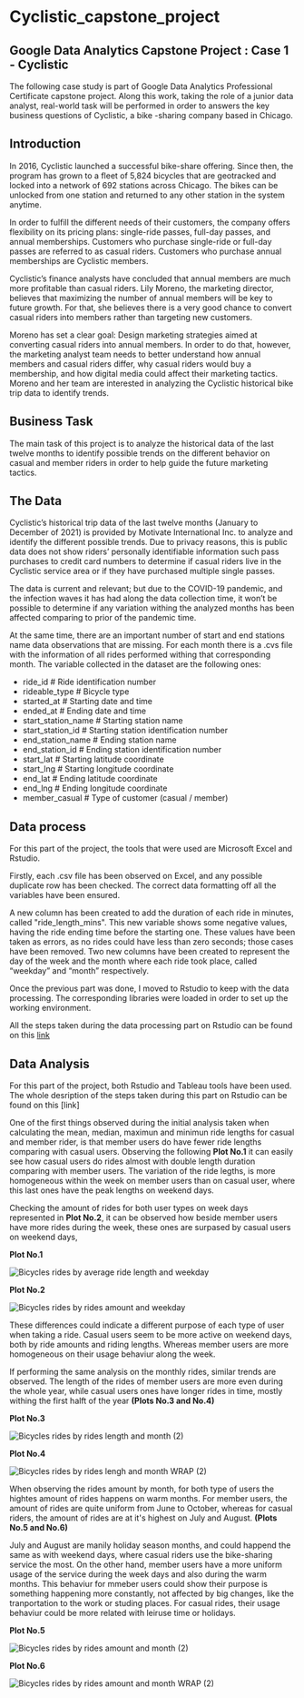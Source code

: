 # Cyclistic_capstone_project
## Google Data Analytics Capstone Project : Case 1 - Cyclistic

The following case study is part of Google Data Analytics Professional Certificate capstone project. Along this work, taking the role of a junior data analyst, real-world task will be performed in order to answers the key business questions of Cyclistic, a bike -sharing company based in Chicago.

## Introduction
In 2016, Cyclistic launched a successful bike-share offering. Since then, the program has grown to a fleet of 5,824 bicycles that are geotracked and locked into a network of 692 stations across Chicago. The bikes can be unlocked from one station and returned to any other station in the system anytime.

In order to fulfill the different needs of their customers, the company offers flexibility on its pricing plans: single-ride passes, full-day passes, and annual memberships. Customers who purchase single-ride or full-day passes are referred to as casual riders. Customers who purchase annual memberships are Cyclistic members.

Cyclistic’s finance analysts have concluded that annual members are much more profitable than casual riders. Lily Moreno, the marketing director, believes that maximizing the number of annual members will be key to future growth. For that, she believes there is a very good chance to convert casual riders into members rather than targeting new customers.

Moreno has set a clear goal: Design marketing strategies aimed at converting casual riders into annual members. In order to do that, however, the marketing analyst team needs to better understand how annual members and casual riders differ, why casual riders would buy a membership, and how digital media could affect their marketing tactics. Moreno and her team are interested in analyzing the Cyclistic historical bike trip data to identify trends.

## Business Task
The main task of this project is to analyze the historical data of the last twelve months to identify possible trends on the different behavior on casual and member riders in order to help guide the future marketing tactics.

## The Data
Cyclistic’s historical trip data of the last twelve months (January to December of 2021) is provided by Motivate International Inc. to analyze and identify the different possible trends. Due to privacy reasons, this is public data does not show riders’ personally identifiable information such pass purchases to credit card numbers to determine if casual riders live in the Cyclistic service area or if they have purchased multiple single passes.  

The data is current and relevant; but due to the COVID-19 pandemic, and the infection waves it has had along the data collection time, it won’t be possible to determine if any variation withing the analyzed months has been affected comparing to prior of the pandemic time.

At the same time, there are an important number of start and end stations name data observations that are missing.
For each month there is a .cvs file with the information of all rides performed withing that corresponding month. The variable collected in the dataset are the following ones:

-	ride_id		# Ride identification number
-	rideable_type	# Bicycle type 
-	started_at		# Starting date and time
-	ended_at		# Ending date and time
-	start_station_name	# Starting station name
-	start_station_id	# Starting station identification number
-	end_station_name	# Ending station name
-	end_station_id	# Ending station identification number
-	start_lat		# Starting latitude coordinate
-	start_lng		# Starting longitude coordinate
-	end_lat		# Ending latitude coordinate
-	end_lng		# Ending longitude coordinate
-	member_casual	# Type of customer (casual / member)

## Data process
For this part of the project, the tools that were used are Microsoft Excel and Rstudio.

Firstly, each .csv file has been observed on Excel, and any possible duplicate row has been checked. The correct data formatting off all the variables have been ensured.

A new column has been created to add the duration of each ride in minutes, called "ride_length_mins". This new variable shows some negative values, having the ride ending time before the starting one. These values have been taken as errors, as no rides could have less than zero seconds; those cases have been removed.
Two new columns have been created to represent the day of the week and the month where each ride took place, called “weekday” and “month” respectively.

Once the previous part was done, I moved to Rstudio to keep with the data processing. The corresponding libraries were loaded in order to set up the working environment.

All the steps taken during the data processing part on Rstudio can be found on this [link](Data_Process)

## Data Analysis
For this part of the project, both Rstudio and Tableau tools have been used. The whole desription of the steps taken during this part on Rstudio can be found on this [link]

One of the first things observed during the initial analysis taken when calculating the mean, median, maximun and minimun ride lengths for casual and member rider, is that member users do have fewer ride lengths comparing with casual users. 
Observing the following **Plot No.1** it can easily see how casual users do rides almost with double length duration comparing with member users. The variation of the ride legths, is more homogeneous within the week on member users than on casual user, where this last ones have the peak lengths on weekend days.

Checking the amount of rides for both user types on week days represented in **Plot No.2**, it can be observed how beside member users have more rides during the week, these ones are surpased by casual users on weekend days, 

**Plot No.1**

![Bicycles rides by average ride length and weekday](https://user-images.githubusercontent.com/99078887/152646478-003c7698-7c8f-41eb-a850-98ac0aacf119.jpeg)

**Plot No.2**

![Bicycles rides by rides amount and weekday](https://user-images.githubusercontent.com/99078887/152647128-b75fcc07-fcae-424e-b8fe-d434bcf25c2b.jpeg)

These differences could indicate a different purpose of each type of user when taking a ride. Casual users seem to be more active on weekend days, both by ride amounts and riding lengths. Whereas member users are more homogeneous on their usage behaviur along the week.

If performing the same analysis on the monthly rides, similar trends are observed. The length of the rides of member users are more even during the whole year, while casual users ones have longer rides in time, mostly withing the first halft of the year **(Plots No.3 and No.4)**

**Plot No.3**

![Bicycles rides by rides length and month (2)](https://user-images.githubusercontent.com/99078887/152648863-2d527dc9-153e-41fc-b522-021d1cbee432.jpeg)

**Plot No.4**

![Bicycles rides by rides lengh and month WRAP (2)](https://user-images.githubusercontent.com/99078887/152648883-c9947ce3-d2fd-4d9d-98c3-bd041b720945.jpeg)


When observing the rides amount by month, for both type of users the hightes amount of rides happens on warm months. For member users, the amount of rides are quite uniform from June to October, whereas for casual riders, the amount of rides are at it's highest on July and August. **(Plots No.5 and No.6)**

July and August are manily holiday season months, and could happend the same as with weekend days, where casual riders use the bike-sharing service the most. On the other hand, member users have a more uniform usage of the service during the week days and also during the warm months. This behaviur for mmeber users could show their purpose is something happening more constantly, not affected by big changes, like the tranportation to the work or studing places. For casual rides, their usage behaviur could be more related with leiruse time or holidays. 

**Plot No.5**

![Bicycles rides by rides amount and month (2)](https://user-images.githubusercontent.com/99078887/152673874-1c781969-c1de-4c92-bb5b-267caaa66601.jpeg)

**Plot No.6**

![Bicycles rides by rides amount and month WRAP (2)](https://user-images.githubusercontent.com/99078887/152673904-1367c9bf-0f72-4814-b0e6-ce5907255d2a.jpeg)




